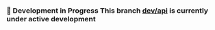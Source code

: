 ### 🚧 Development in Progress This branch [dev/api](https://github.com/rocket-developer-sketch/cqrs-social-feed-backend/tree/dev/api) is currently under active development
